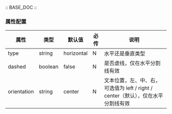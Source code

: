 :: BASE_DOC ::

### 属性配置
| 属性        | 类型    | 默认值     | 必传 | 说明                                                         |
| ----------- | ------- | ---------- | ---- | ------------------------------------------------------------ |
| type        | string  | horizontal | N    | 水平还是垂直类型                                             |
| dashed      | boolean | false      | N    | 是否虚线，仅在水平分割线有效                                 |
| orientation | string  | center     | N    | 文本位置，左、中、右，可选值为 left / right / center（默认），仅在水平分割线有效 |
